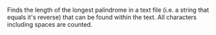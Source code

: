 Finds the length of the longest palindrome in a text file (i.e. a string that equals it's reverse) that can be found within the text. All characters including spaces are counted.
